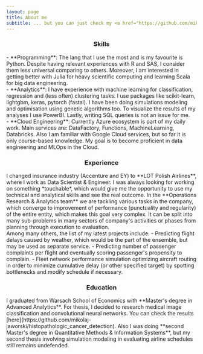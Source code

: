 ```yaml
---
layout: page
title: About me
subtitle: ... but you can just check my <a href="https://github.com/mikolaj-jaworski/mikolaj-jaworski.github.io/blob/master/files/CV.pdf">CV</a>.
---
```

<center> <h3>Skills</h3> </center>
- **Programming**: The lang that I use the most and is my favourite is Python. Despite having relevant experiences with R and SAS, I consider them less universal comparing to others. Moreover, I am interested in getting better with Julia for heavy scientific computing and learning Scala for big data engineering. <br>
- **Analytics**: I have experience with machine learning for classification, regression and (less often) clustering tasks. I use packages like scikit-learn, lightgbm, keras, pytorch (fastai). I have been doing simulations modeling and optimisation using genetic algorithms too. To visualize the results of my analyses I use PowerBI. Lastly, writing SQL queries is not an issue for me. <br>
- **Cloud Engineering**: Currently Azure ecosystem is part of my daily work. Main services are: DataFactory, Functions, MachineLearning, Databricks. Also I am familiar with Google Cloud services, but so far it is only course-based knowledge. My goal is to become proficient in data engineering and MLOps in the Cloud.

<center> <h3>Experience</h3> </center>
I changed insurance industry (Accenture and EY) to **LOT Polish Airlines**, where I work as Data Scientist & Engineer. I was always looking for working on something *touchable*, which would give me the opportunity to use my technical and analytical skills and see the real outcome. In the **Operations Research & Analytics team** we are tackling various tasks in the company, which converge to improvement of performance (punctuality and regularity) of the entire entity, which makes this goal very complex. It can be split into many sub-problems in many sectors of company's activities or phases from planning through execution to evaluation. <br>
Among many others, the list of my latest projects include:
- Predicting flight delays caused by weather, which would be the part of the ensemble, but may be used as separate service.
- Predicting number of passenger complaints per flight and eventually scoring passenger's propensity to complain.
- Fleet network performance simulation optimizing aircraft routing in order to minimize cumulative delay (or other specified target) by spotting bottlenecks and modify schedule if necessary.

<center> <h3>Education</h3> </center>
I graduated from Warsach School of Economics with **Master's degree in Advanced Analytics**. For thesis, I decided to research medical image classification and convolutional neural networks. You can check the results [here](https://github.com/mikolaj-jaworski/histopathologic_cancer_detection). Also I was doing **second Master's degree in Quantitative Methods & Information Systems**, but my second thesis involving simulation modeling in evaluating airline schedules still remains undefended.

